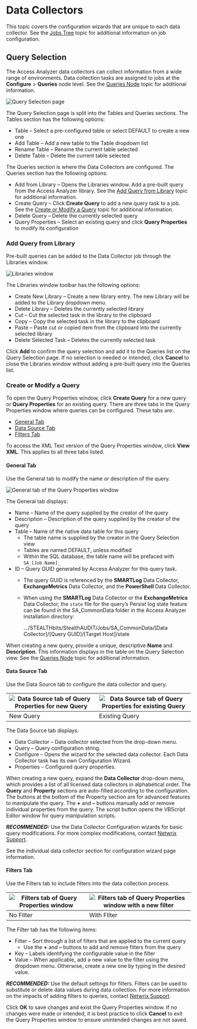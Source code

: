 # Data Collectors

This topic covers the configuration wizards that are unique to each data collector. See the [Jobs Tree](/docs/accessanalyzer/accessanalyzer/enterpriseauditor/admin/jobs/overview.md) topic for additional information on job configuration.

## Query Selection

The Access Analyzer data collectors can collect information from a wide range of environments. Data collection tasks are assigned to jobs at the __Configure__ > __Queries__ node level. See the [Queries Node](/docs/accessanalyzer/accessanalyzer/enterpriseauditor/admin/jobs/job/configure/queries.md) topic for additional information.

![Query Selection page](/img/product_docs/accessanalyzer/accessanalyzer/enterpriseauditor/admin/datacollector/queryselection.png)

The Query Selection page is split into the Tables and Queries sections. The Tables section has the following options:

- Table – Select a pre-configured table or select DEFAULT to create a new one
- Add Table – Add a new table to the Table dropdown list
- Rename Table – Rename the current table selected
- Delete Table – Delete the current table selected

The Queries section is where the Data Collectors are configured. The Queries section has the following options:

- Add from Library – Opens the Libraries window. Add a pre-built query from the Access Analyzer library. See the [Add Query from Library](#Add-Query-from-Library) topic for additional information.
- Create Query – Click __Create Query__ to add a new query task to a job. See the [Create or Modify a Query](#Create-or-Modify-a-Query) topic for additional information.
- Delete Query – Delete the currently selected query
- Query Properties – Select an existing query and click __Query Properties__ to modify its configuration

### Add Query from Library

Pre-built queries can be added to the Data Collector job through the Libraries window.

![Libraries window](/img/product_docs/accessanalyzer/accessanalyzer/enterpriseauditor/admin/datacollector/addqueryfromlibrary.png)

The Libraries window toolbar has the following options:

- Create New Library – Create a new library entry. The new Library will be added to the Library dropdown menu.
- Delete Library – Deletes the currently selected library
- Cut – Cut the selected task in the library to the clipboard
- Copy – Copy the selected task in the library to the clipboard
- Paste – Paste cut or copied item from the clipboard into the currently selected library
- Delete Selected Task – Deletes the currently selected task

Click __Add__ to confirm the query selection and add it to the Queries list on the Query Selection page. If no selection is needed or intended, click __Cancel__ to close the Libraries window without adding a pre-built query into the Queries list.

### Create or Modify a Query

To open the Query Properties window, click __Create Query__ for a new query or __Query Properties__ for an existing query. There are three tabs in the Query Properties window where queries can be configured. These tabs are:.

- [General Tab](#General-Tab)
- [Data Source Tab](#Data-Source-Tab)
- [Filters Tab](#Filters-Tab)

To access the XML Text version of the Query Properties window, click __View XML__. This applies to all three tabs listed.

#### General Tab

Use the General tab to modify the name or description of the query.

![General tab of the Query Properties window](/img/product_docs/accessanalyzer/accessanalyzer/enterpriseauditor/admin/datacollector/querypropertiesgeneral.png)

The General tab displays:

- Name – Name of the query supplied by the creator of the query
- Description – Description of the query supplied by the creator of the query
- Table – Name of the native data table for this query
  - The table name is supplied by the creator in the Query Selection view
  - Tables are named DEFAULT, unless modified
  - Within the SQL database, the table name will be prefaced with ```SA_[Job Name]_```
- ID – Query GUID generated by Access Analyzer for this query task.
  - The query GUID is referenced by the __SMARTLog__ Data Collector, __ExchangeMetrics__ Data Collector, and the __PowerShell__ Data Collector.
  - When using the __SMARTLog__ Data Collector or the __ExchangeMetrics__ Data Collector, the ```state``` file for the query’s Persist log state feature can be found in the SA\_CommonData folder in the Access Analyzer installation directory:

    …/STEALTHbits/StealthAUDIT/Jobs/SA\_CommonData/[Data Collector]/[Query GUID]/[Target Host]/state

When creating a new query, provide a unique, descriptive __Name__ and __Description__. This information displays in the table on the Query Selection view. See the [Queries Node](/docs/accessanalyzer/accessanalyzer/enterpriseauditor/admin/jobs/job/configure/queries.md) topic for additional information.

#### Data Source Tab

Use the Data Source tab to configure the data collector and query.

| ![Data Source tab of Query Properties for new Query](/img/product_docs/accessanalyzer/accessanalyzer/enterpriseauditor/admin/datacollector/querypropertiesdatasourcenew.png) | ![Data Source tab of Query Properties for existing Query](/img/product_docs/accessanalyzer/accessanalyzer/enterpriseauditor/admin/datacollector/querypropertiesdatasourceexisting.png) |
| --- | --- |
| New Query | Existing Query |

The Data Source tab displays:

- Data Collector – Data collector selected from the drop-down menu.
- Query – Query configuration string.
- Configure – Opens the wizard for the selected data collector. Each Data Collector task has its own Configuration Wizard.
- Properties – Configured query properties.

When creating a new query, expand the __Data Collector__ drop-down menu, which provides a list of all licensed data collectors in alphabetical order. The __Query__ and __Property__ sections are auto-filled according to the configuration. The buttons at the bottom of the Property section are for advanced features to manipulate the query. The __+__ and __–__ buttons manually add or remove individual properties from the query. The script button opens the VBScript Editor window for query manipulation scripts.

___RECOMMENDED:___ Use the Data Collector Configuration wizards for basic query modifications. For more complex modifications, contact [Netwrix Support](https://www.netwrix.com/support.html).

See the individual data collector section for configuration wizard page information.

#### Filters Tab

Use the Filters tab to include filters into the data collection process.

| ![Filters tab of Query Properties window](/img/product_docs/accessanalyzer/accessanalyzer/enterpriseauditor/admin/datacollector/querypropertiesdatafilters.png) | ![Filters tab of Query Properties window with a new filter](/img/product_docs/accessanalyzer/accessanalyzer/enterpriseauditor/admin/datacollector/querypropertiesdatafilterswithfilter.png) |
| --- | --- |
| No FIlter | With FIlter |

The Filter tab has the following items:

- Filter – Sort through a list of filters that are applied to the current query
  - Use the __+__ and __–__ buttons to add and remove filters from the query
- Key – Labels identifying the configurable value in the filter
- Value – When applicable, add a new value to the filter using the dropdown menu. Otherwise, create a new one by typing in the desired value.

___RECOMMENDED:___ Use the default settings for filters. Filters can be used to substitute or delete data values during data collection. For more information on the impacts of adding filters to queries, contact [Netwrix Support](https://www.netwrix.com/support.html).

Click __OK__ to save changes and exist the Query Properties window. If no changes were made or intended, it is best practice to click __Cancel__ to exit the Query Properties window to ensure unintended changes are not saved.
